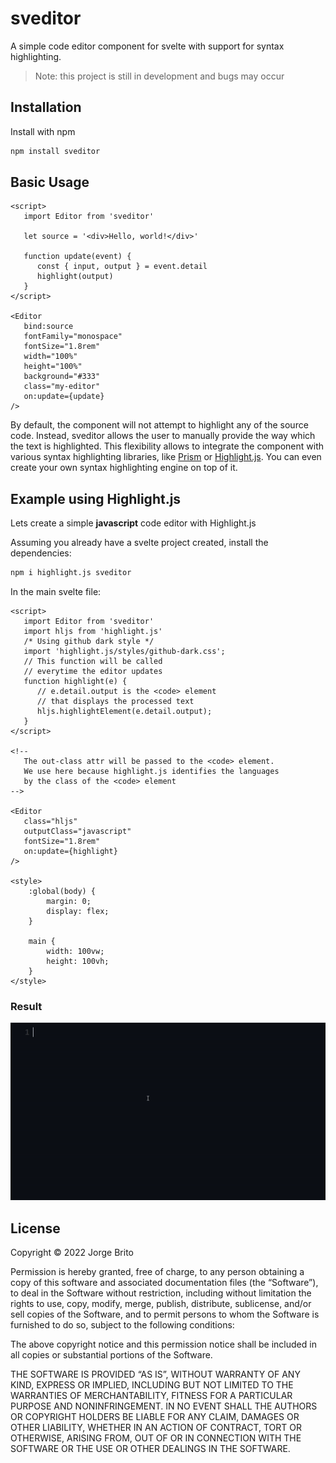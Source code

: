 # sveditor

A simple code editor component for svelte with support for syntax highlighting.

> Note: this project is still in development and bugs may occur

## Installation

Install with npm

```bash
npm install sveditor
```

## Basic Usage

```svelte
<script>
   import Editor from 'sveditor'

   let source = '<div>Hello, world!</div>'

   function update(event) {
      const { input, output } = event.detail
      highlight(output)
   }
</script>

<Editor
   bind:source
   fontFamily="monospace"
   fontSize="1.8rem"
   width="100%"
   height="100%"
   background="#333"
   class="my-editor"
   on:update={update}
/>
```

By default, the component will not attempt to highlight any of
the source code. Instead, sveditor allows the user to manually
provide the way which the text is highlighted. This flexibility
allows to integrate the component with various syntax 
highlighting libraries, like [Prism](https://prismjs.com/) or 
[Highlight.js](https://highlightjs.org/). You can even create
your own syntax highlighting engine on top of it.

## Example using Highlight.js

Lets create a simple **javascript** code editor with Highlight.js

Assuming you already have a svelte project created, 
install the dependencies:

```bash
npm i highlight.js sveditor
```

In the main svelte file:

```svelte
<script>
   import Editor from 'sveditor'
   import hljs from 'highlight.js'
   /* Using github dark style */
   import 'highlight.js/styles/github-dark.css';
   // This function will be called
   // everytime the editor updates
   function highlight(e) {
      // e.detail.output is the <code> element
      // that displays the processed text
      hljs.highlightElement(e.detail.output);
   }
</script>

<!-- 
   The out-class attr will be passed to the <code> element.
   We use here because highlight.js identifies the languages 
   by the class of the <code> element
-->

<Editor 
   class="hljs"
   outputClass="javascript"
   fontSize="1.8rem"
   on:update={highlight}
/>

<style>
	:global(body) {
		margin: 0;
		display: flex;
	}

	main {
		width: 100vw;
		height: 100vh;
	}
</style>
```

### Result

![Preview](preview.gif)


## License

Copyright © 2022 Jorge Brito

Permission is hereby granted, free of charge, to any person obtaining a copy of this software and associated documentation files (the “Software”), to deal in the Software without restriction, including without limitation the rights to use, copy, modify, merge, publish, distribute, sublicense, and/or sell copies of the Software, and to permit persons to whom the Software is furnished to do so, subject to the following conditions:

The above copyright notice and this permission notice shall be included in all copies or substantial portions of the Software.

THE SOFTWARE IS PROVIDED “AS IS”, WITHOUT WARRANTY OF ANY KIND, EXPRESS OR IMPLIED, INCLUDING BUT NOT LIMITED TO THE WARRANTIES OF MERCHANTABILITY, FITNESS FOR A PARTICULAR PURPOSE AND NONINFRINGEMENT. IN NO EVENT SHALL THE AUTHORS OR COPYRIGHT HOLDERS BE LIABLE FOR ANY CLAIM, DAMAGES OR OTHER LIABILITY, WHETHER IN AN ACTION OF CONTRACT, TORT OR OTHERWISE, ARISING FROM, OUT OF OR IN CONNECTION WITH THE SOFTWARE OR THE USE OR OTHER DEALINGS IN THE SOFTWARE.